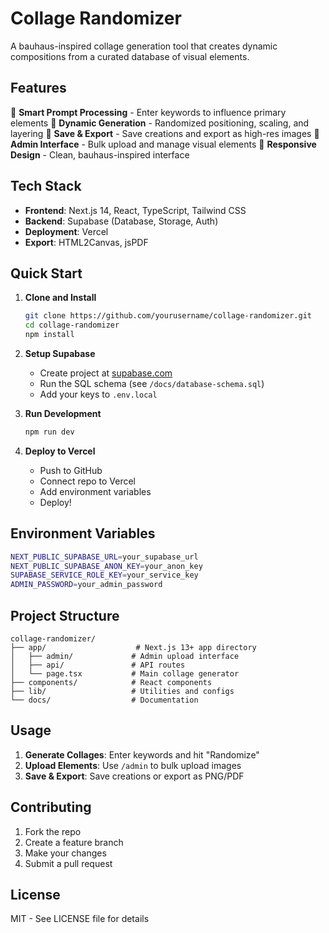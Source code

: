 # Collage Randomizer

A bauhaus-inspired collage generation tool that creates dynamic compositions from a curated database of visual elements.

## Features

🎨 **Smart Prompt Processing** - Enter keywords to influence primary elements
🎲 **Dynamic Generation** - Randomized positioning, scaling, and layering
💾 **Save & Export** - Save creations and export as high-res images
🔧 **Admin Interface** - Bulk upload and manage visual elements
📱 **Responsive Design** - Clean, bauhaus-inspired interface

## Tech Stack

- **Frontend**: Next.js 14, React, TypeScript, Tailwind CSS
- **Backend**: Supabase (Database, Storage, Auth)
- **Deployment**: Vercel
- **Export**: HTML2Canvas, jsPDF

## Quick Start

1. **Clone and Install**
   ```bash
   git clone https://github.com/yourusername/collage-randomizer.git
   cd collage-randomizer
   npm install
   ```

2. **Setup Supabase**
   - Create project at [supabase.com](https://supabase.com)
   - Run the SQL schema (see `/docs/database-schema.sql`)
   - Add your keys to `.env.local`

3. **Run Development**
   ```bash
   npm run dev
   ```

4. **Deploy to Vercel**
   - Push to GitHub
   - Connect repo to Vercel
   - Add environment variables
   - Deploy!

## Environment Variables

```bash
NEXT_PUBLIC_SUPABASE_URL=your_supabase_url
NEXT_PUBLIC_SUPABASE_ANON_KEY=your_anon_key
SUPABASE_SERVICE_ROLE_KEY=your_service_key
ADMIN_PASSWORD=your_admin_password
```

## Project Structure

```
collage-randomizer/
├── app/                    # Next.js 13+ app directory
│   ├── admin/             # Admin upload interface
│   ├── api/               # API routes
│   └── page.tsx           # Main collage generator
├── components/            # React components
├── lib/                   # Utilities and configs
└── docs/                  # Documentation
```

## Usage

1. **Generate Collages**: Enter keywords and hit "Randomize"
2. **Upload Elements**: Use `/admin` to bulk upload images
3. **Save & Export**: Save creations or export as PNG/PDF

## Contributing

1. Fork the repo
2. Create a feature branch
3. Make your changes
4. Submit a pull request

## License

MIT - See LICENSE file for details
